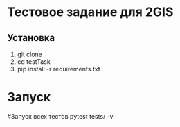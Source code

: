 # Тестовое задание для 2GIS

## Установка
1. git clone
2. cd testTask
3. pip install -r requirements.txt

# Запуск

#Запуск всех тестов
pytest tests/ -v

